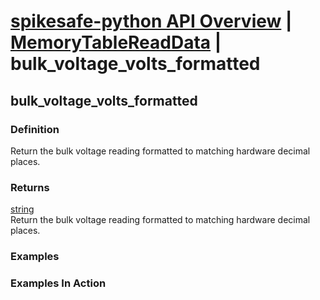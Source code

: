 # [spikesafe-python API Overview](/spikesafe_python_lib_docs/README.md) | [MemoryTableReadData](/spikesafe_python_lib_docs/MemoryTableReadData/README.md) | bulk_voltage_volts_formatted

## bulk_voltage_volts_formatted

### Definition
Return the bulk voltage reading formatted to matching hardware decimal places.

### Returns
[string](https://docs.python.org/3/library/string.html)  
Return the bulk voltage reading formatted to matching hardware decimal places.

### Examples

### Examples In Action